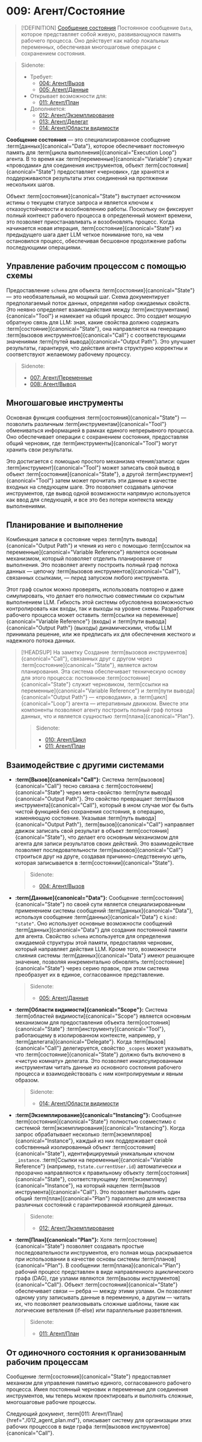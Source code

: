 # 009: Агент/Состояние

> [!DEFINITION] [Сообщение состояния](./000_glossary.md)
> Постоянное сообщение `Data`, которое представляет собой живую, развивающуюся память рабочего процесса. Оно действует как набор локальных переменных, обеспечивая многошаговые операции с сохранением состояния.

> Sidenote:
> - Требует:
>   - [004: Агент/Вызов](./004_agent_call.md)
>   - [005: Агент/Данные](./005_agent_data.md)
> - Открывает возможности для:
>   - [011: Агент/План](./012_agent_plan.md)
> - Дополняется:
>   - [012: Агент/Экземплирование](./013_agent_instancing.md)
>   - [013: Агент/Делегат](./014_agent_delegate.md)
>   - [014: Агент/Области видимости](./015_agent_scopes.md)

**Сообщение состояния** — это специализированное сообщение :term[данных]{canonical="Data"}, которое обеспечивает постоянную память для :term[цикла выполнения]{canonical="Execution Loop"} агента. В то время как :term[переменные]{canonical="Variable"} служат «проводами» для соединения инструментов, объект :term[состояния]{canonical="State"} предоставляет «черновик», где хранятся и поддерживаются результаты этих соединений на протяжении нескольких шагов.

Объект :term[состояния]{canonical="State"} выступает источником истины о текущем статусе запроса и является ключом к отказоустойчивости и возобновлению работы. Поскольку он фиксирует полный контекст рабочего процесса в определенный момент времени, это позволяет приостанавливать и возобновлять процесс. Когда начинается новая итерация, :term[состояние]{canonical="State"} из предыдущего шага дает LLM четкое понимание того, на чем остановился процесс, обеспечивая бесшовное продолжение работы последующими операциями.

## Управление рабочим процессом с помощью схемы

Предоставление `schema` для объекта :term[состояния]{canonical="State"} — это необязательный, но мощный шаг. Схема документирует предполагаемый поток данных, определяя набор ожидаемых свойств. Это неявно определяет взаимодействия между :term[инструментами]{canonical="Tool"} и намекает на общий процесс. Это создает мощную обратную связь для LLM: зная, какие свойства должно содержать :term[состояние]{canonical="State"}, она направляется на генерацию :term[вызовов инструментов]{canonical="Call"} с соответствующими значениями :term[путей вывода]{canonical="Output Path"}. Это улучшает результаты, гарантируя, что действия агента структурно корректны и соответствуют желаемому рабочему процессу.

> Sidenote:
> - [007: Агент/Переменные](./007_agent_variables.md)
> - [008: Агент/Вывод](./008_agent_output.md)

## Многошаговые инструменты

Основная функция сообщения :term[состояния]{canonical="State"} — позволить различным :term[инструментам]{canonical="Tool"} обмениваться информацией в рамках единого непрерывного процесса. Оно обеспечивает операции с сохранением состояния, предоставляя общий черновик, где :term[инструменты]{canonical="Tool"} могут хранить свои результаты.

Это достигается с помощью простого механизма чтения/записи: один :term[инструмент]{canonical="Tool"} может записать свой вывод в объект :term[состояния]{canonical="State"}, а другой :term[инструмент]{canonical="Tool"} затем может прочитать эти данные в качестве входных на следующем шаге. Это позволяет создавать цепочки инструментов, где вывод одной возможности напрямую используется как ввод для следующей, и все это без потери контекста между выполнениями.

## Планирование и выполнение

Комбинация записи в состояние через :term[путь вывода]{canonical="Output Path"} и чтения из него с помощью :term[ссылок на переменные]{canonical="Variable Reference"} является основным механизмом, который позволяет отделить планирование от выполнения. Это позволяет агенту построить полный граф потока данных — цепочку :term[вызовов инструментов]{canonical="Call"}, связанных ссылками, — _перед_ запуском любого инструмента.

Этот граф ссылок можно проверять, использовать повторно и даже симулировать, что делает его полностью совместимым со скрытым выполнением LLM. Гибкость этой системы обусловлена возможностью контролировать как входы, так и выходы на уровне схемы. Разработчик рабочего процесса может оставить :term[ссылки на переменные]{canonical="Variable Reference"} (входы) и :term[пути вывода]{canonical="Output Path"} (выходы) динамическими, чтобы LLM принимала решение, или же предписать их для обеспечения жесткого и надежного потока данных.

> [!HEADSUP] На заметку
> Создание :term[вызовов инструментов]{canonical="Call"}, связанных друг с другом через :term[состояние]{canonical="State"}, является актом планирования. Эта система обеспечивает техническую основу для этого процесса: постоянное :term[состояние]{canonical="State"} служит черновиком, :term[ссылки на переменные]{canonical="Variable Reference"} и :term[пути вывода]{canonical="Output Path"} — «проводами», а :term[цикл]{canonical="Loop"} агента — итеративным движком. Вместе эти компоненты позволяют агенту построить полный граф потока данных, что и является сущностью :term[плана]{canonical="Plan"}.
>
> > Sidenote:
> >
> > - [010: Агент/Цикл](./010_agent_loop.md)
> > - [011: Агент/План](./012_agent_plan.md)

## Взаимодействие с другими системами

- **:term[Вызов]{canonical="Call"}:** Система :term[вызовов]{canonical="Call"} тесно связана с :term[состоянием]{canonical="State"} через мета-свойство :term[пути вывода]{canonical="Output Path"}. Это свойство превращает :term[вызов инструмента]{canonical="Call"}, который в ином случае мог бы быть чистой функцией без сохранения состояния, в операцию, изменяющую состояние. Указывая :term[путь вывода]{canonical="Output Path"}, :term[вызов]{canonical="Call"} направляет движок записать свой результат в объект :term[состояния]{canonical="State"}, что делает его основным механизмом для агента для записи результатов своих действий. Это взаимодействие позволяет последовательности :term[вызовов]{canonical="Call"} строиться друг на друге, создавая причинно-следственную цепь, которая записывается в :term[состоянии]{canonical="State"}.

  > Sidenote:
  > - [004: Агент/Вызов](./004_agent_call.md)

- **:term[Данные]{canonical="Data"}:** Сообщение :term[состояния]{canonical="State"} по своей сути является специализированным применением системы сообщений :term[данных]{canonical="Data"}, используя сообщение :term[данных]{canonical="Data"} с `kind: "state"`. Оно использует основные возможности сообщений :term[данных]{canonical="Data"} для создания постоянной памяти для агента. Свойство `schema` используется для определения ожидаемой структуры этой памяти, предоставляя черновик, который направляет действия LLM. Кроме того, возможности слияния системы :term[данных]{canonical="Data"} имеют решающее значение, позволяя инкрементально обновлять :term[состояние]{canonical="State"} через серию правок, при этом система преобразует их в единое, согласованное представление.

  > Sidenote:
  > - [005: Агент/Данные](./005_agent_data.md)

- **:term[Области видимости]{canonical="Scope"}:** Система :term[областей видимости]{canonical="Scope"} является основным механизмом для предоставления объекта :term[состояния]{canonical="State"} :term[инструменту]{canonical="Tool"}, работающему в изолированном контексте, например, у :term[делегата]{canonical="Delegate"}. Когда :term[вызов]{canonical="Call"} делегируется, свойство `_scopes` может указывать, что :term[состояние]{canonical="State"} должно быть включено в «чистую комнату» делегата. Это позволяет инкапсулированным инструментам читать данные из основного состояния рабочего процесса и взаимодействовать с ним контролируемым и явным образом.

  > Sidenote:
  > - [014: Агент/Области видимости](./015_agent_scopes.md)

- **:term[Экземплирование]{canonical="Instancing"}:** Сообщение :term[состояния]{canonical="State"} полностью совместимо с системой :term[экземплирования]{canonical="Instancing"}. Когда запрос обрабатывает несколько :term[экземпляров]{canonical="Instance"}, каждый из них поддерживает свой собственный изолированный объект :term[состояния]{canonical="State"}, идентифицируемый уникальным ключом `_instance`. :term[Ссылки на переменные]{canonical="Variable Reference"} (например, `†state.currentUser.id`) автоматически и прозрачно направляются к правильному объекту :term[состояния]{canonical="State"}, соответствующему :term[экземпляру]{canonical="Instance"}, на который нацелен :term[вызов инструмента]{canonical="Call"}. Это позволяет выполнять один общий :term[план]{canonical="Plan"} параллельно для множества различных состояний с гарантированной изоляцией данных.

  > Sidenote:
  > - [012: Агент/Экземплирование](./013_agent_instancing.md)

- **:term[План]{canonical="Plan"}:** Хотя :term[состояние]{canonical="State"} позволяет создавать простые последовательности инструментов, его полная мощь раскрывается при использовании в качестве основы системы :term[планов]{canonical="Plan"}. В сообщении :term[плана]{canonical="Plan"} рабочий процесс представлен в виде направленного ациклического графа (DAG), где узлами являются :term[вызовы инструментов]{canonical="Call"}. Объект :term[состояния]{canonical="State"} обеспечивает связи — ребра — между этими узлами. Он позволяет одному узлу записывать данные в переменную, а другим — читать их, что позволяет реализовывать сложные шаблоны, такие как логические ветвления (if-else) или параллельные разветвления.

  > Sidenote:
  > - [011: Агент/План](./012_agent_plan.md)

## От одиночного состояния к организованным рабочим процессам

Сообщение :term[состояния]{canonical="State"} предоставляет механизм для управления памятью единого, согласованного рабочего процесса. Имея постоянный черновик и переменные для соединения инструментов, мы теперь можем проектировать и выполнять сложные, многошаговые рабочие процессы.

Следующий документ, :term[011: Агент/План]{href="./012_agent_plan.md"}, описывает систему для организации этих рабочих процессов в виде графа :term[вызовов инструментов]{canonical="Call"}.
